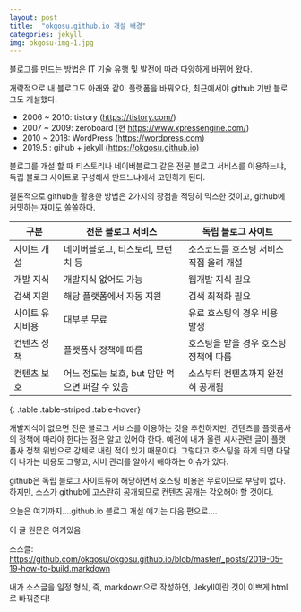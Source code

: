 ```yaml
---
layout: post
title:  "okgosu.github.io 개설 배경"
categories: jekyll
img: okgosu-img-1.jpg
---
```


블로그를 만드는 방법은 IT 기술 유행 및 발전에 따라 다양하게 바뀌어 왔다.

개략적으로 내 블로그도 아래와 같이 플랫폼을 바꿔오다, 최근에서야 github 기반 블로그도 개설했다.

- 2006 ~ 2010: tistory (https://tistory.com/)
- 2007 ~ 2009: zeroboard (현 https://www.xpressengine.com/)
- 2010 ~ 2018: WordPress (https://wordpress.com)
- 2019.5 : gihub + jekyll (https://okgosu.github.io)

블로그를 개설 할 때 티스토리나 네이버블로그 같은 전문 블로그 서비스를 이용하느냐, 독립 블로그 사이트로 구성해서 만드느냐에서 고민하게 된다.

결론적으로 github을 활용한 방법은 2가지의 장점을 적당히 믹스한 것이고, github에 커밋하는 재미도 쏠쏠하다. 

| 구분   |     전문 블로그 서비스      |  독립 블로그 사이트 |
|----------|-------------|------|
| 사이트 개설 |  네이버블로그, 티스토리, 브런치 등 | 소스코드를 호스팅 서비스 직접 올려 개설 |
| 개발 지식 | 개발지식 없어도 가능 | 웹개발 지식 필요 |
| 검색 지원 | 해당 플랫폼에서 자동 지원 | 검색 최적화 필요 |
| 사이트 유지비용 | 대부분 무료 | 유료 호스팅의 경우 비용 발생 |
| 컨텐츠 정책 | 플랫폼사 정책에 따름 | 호스팅을 받을 경우 호스팅 정책에 따름 |
| 컨텐츠 보호 | 어느 정도는 보호, but 맘만 먹으면 퍼갈 수 있음 | 소스부터 컨텐츠까지 완전히 공개됨 |
{: .table .table-striped .table-hover}

개발지식이 없으면 전문 블로그 서비스를 이용하는 것을 추천하지만, 컨텐츠를 플랫폼사의 정책에 따라야 한다는 점은 알고 있어야 한다.
예전에 내가 올린 시사관련 글이 플랫폼사 정책 위반으로 강제로 내린 적이 있기 때문이다.
그렇다고 호스팅을 하게 되면 다달이 나가는 비용도 그렇고, 서버 관리를 알아서 해야하는 이슈가 있다. 

github은 독립 블로그 사이트류에 해당하면서 호스팅 비용은 무료이므로 부담이 없다. 하지만, 소스가 github에 고스란히 공개되므로 컨텐츠 공개는 각오해야 할 것이다. 

오늘은 여기까지....github.io 블로그 개설 얘기는 다음 편으로....

이 글 원문은 여기있음.

소스글: https://github.com/okgosu/okgosu.github.io/blob/master/_posts/2019-05-19-how-to-build.markdown 

내가 소스글을 일정 형식, 즉, markdown으로 작성하면, Jekyll이란 것이 이쁘게 html로 바꿔준다!

